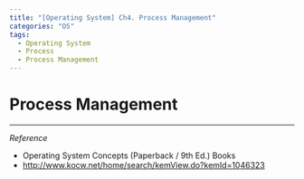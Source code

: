 ```yaml
---
title: "[Operating System] Ch4. Process Management"
categories: "OS"
tags:
  - Operating System
  - Process
  - Process Management
---
```


# Process Management



---

*Reference*

- Operating System Concepts (Paperback / 9th Ed.) Books
- http://www.kocw.net/home/search/kemView.do?kemId=1046323